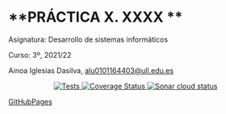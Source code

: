 # **PRÁCTICA X. XXXX **

Asignatura: Desarrollo de sistemas informáticos

Curso: 3º, 2021/22

Ainoa Iglesias Dasilva, alu0101164403@ull.edu.es


<p align="center">
    <a href="/tests.yml">
        <img alt="Tests" src="/badge.svg">
    </a>
    <a href=''>
        <img src='' alt='Coverage Status' />
    </a>
    <a href=''>
        <img src='' alt='Sonar cloud status' />
    </a>
</p>


[GitHubPages]()